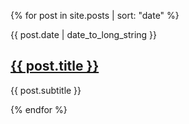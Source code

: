 {% for post in site.posts | sort: "date" %}
<article class ="article">
	<p class="article-date">{{ post.date | date_to_long_string }}</p>
	<h1 class="article-title"><a href={{ post.url }}>{{ post.title }}</a></h1>
	<p class="article-description">{{ post.subtitle }}</h1>
</article>
{% endfor %}
